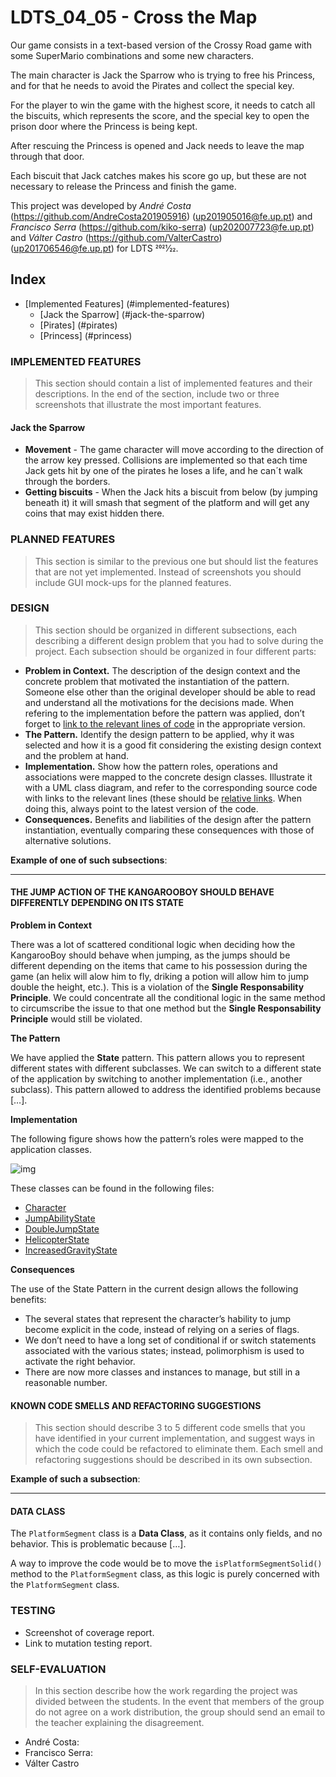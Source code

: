 # LDTS_04_05 - Cross the Map


Our game consists in a text-based version of the Crossy Road game with some SuperMario combinations and some new characters.

The main character is Jack the Sparrow who is trying to free his Princess, and for that he needs to avoid the Pirates and collect the special key.

For the player to win the game with the highest score, it needs to catch all the biscuits, which represents the score, and the special key to open the prison door where the Princess is being kept.

After rescuing the Princess is opened and Jack needs to leave the map through that door.

Each biscuit that Jack catches makes his score go up, but these are not necessary to release the Princess and finish the game.


This project was developed by _André Costa_ (https://github.com/AndreCosta201905916) (up201905016@fe.up.pt) and _Francisco Serra_ (https://github.com/kiko-serra) (up202007723@fe.up.pt) and _Válter Castro_ (https://github.com/ValterCastro) (up201706546@fe.up.pt) for LDTS 2021⁄22.
## Index
* [Implemented Features] (#implemented-features)
  * [Jack the Sparrow] (#jack-the-sparrow)
  * [Pirates] (#pirates)
  * [Princess] (#princess)







### IMPLEMENTED FEATURES

> This section should contain a list of implemented features and their descriptions. In the end of the section, include two or three screenshots that illustrate the most important features.

#### Jack the Sparrow

- **Movement** - The game character will move according to the direction of the arrow key pressed.
  Collisions are implemented so that each time Jack gets hit by one of the pirates he loses a life, and he can´t walk through the borders.
- **Getting biscuits** - When the Jack hits a biscuit from below (by jumping beneath it) it will smash that segment of the platform and will get any coins that may exist hidden there.

### PLANNED FEATURES

> This section is similar to the previous one but should list the features that are not yet implemented. Instead of screenshots you should include GUI mock-ups for the planned features.

### DESIGN

> This section should be organized in different subsections, each describing a different design problem that you had to solve during the project. Each subsection should be organized in four different parts:

- **Problem in Context.** The description of the design context and the concrete problem that motivated the instantiation of the pattern. Someone else other than the original developer should be able to read and understand all the motivations for the decisions made. When refering to the implementation before the pattern was applied, don’t forget to [link to the relevant lines of code](https://help.github.com/en/articles/creating-a-permanent-link-to-a-code-snippet) in the appropriate version.
- **The Pattern.** Identify the design pattern to be applied, why it was selected and how it is a good fit considering the existing design context and the problem at hand.
- **Implementation.** Show how the pattern roles, operations and associations were mapped to the concrete design classes. Illustrate it with a UML class diagram, and refer to the corresponding source code with links to the relevant lines (these should be [relative links](https://help.github.com/en/articles/about-readmes#relative-links-and-image-paths-in-readme-files). When doing this, always point to the latest version of the code.
- **Consequences.** Benefits and liabilities of the design after the pattern instantiation, eventually comparing these consequences with those of alternative solutions.

**Example of one of such subsections**:

------

#### THE JUMP ACTION OF THE KANGAROOBOY SHOULD BEHAVE DIFFERENTLY DEPENDING ON ITS STATE

**Problem in Context**

There was a lot of scattered conditional logic when deciding how the KangarooBoy should behave when jumping, as the jumps should be different depending on the items that came to his possession during the game (an helix will alow him to fly, driking a potion will allow him to jump double the height, etc.). This is a violation of the **Single Responsability Principle**. We could concentrate all the conditional logic in the same method to circumscribe the issue to that one method but the **Single Responsability Principle** would still be violated.

**The Pattern**

We have applied the **State** pattern. This pattern allows you to represent different states with different subclasses. We can switch to a different state of the application by switching to another implementation (i.e., another subclass). This pattern allowed to address the identified problems because […].

**Implementation**

The following figure shows how the pattern’s roles were mapped to the application classes.

![img](https://www.fe.up.pt/~arestivo/page/img/examples/lpoo/state.svg)

These classes can be found in the following files:

- [Character](https://web.fe.up.pt/~arestivo/page/courses/2021/lpoo/template/src/main/java/Character.java)
- [JumpAbilityState](https://web.fe.up.pt/~arestivo/page/courses/2021/lpoo/template/src/main/java/JumpAbilityState.java)
- [DoubleJumpState](https://web.fe.up.pt/~arestivo/page/courses/2021/lpoo/template/src/main/java/DoubleJumpState.java)
- [HelicopterState](https://web.fe.up.pt/~arestivo/page/courses/2021/lpoo/template/src/main/java/HelicopterState.java)
- [IncreasedGravityState](https://web.fe.up.pt/~arestivo/page/courses/2021/lpoo/template/src/main/java/IncreasedGravityState.java)

**Consequences**

The use of the State Pattern in the current design allows the following benefits:

- The several states that represent the character’s hability to jump become explicit in the code, instead of relying on a series of flags.
- We don’t need to have a long set of conditional if or switch statements associated with the various states; instead, polimorphism is used to activate the right behavior.
- There are now more classes and instances to manage, but still in a reasonable number.

#### KNOWN CODE SMELLS AND REFACTORING SUGGESTIONS

> This section should describe 3 to 5 different code smells that you have identified in your current implementation, and suggest ways in which the code could be refactored to eliminate them. Each smell and refactoring suggestions should be described in its own subsection.

**Example of such a subsection**:

------

#### DATA CLASS

The `PlatformSegment` class is a **Data Class**, as it contains only fields, and no behavior. This is problematic because […].

A way to improve the code would be to move the `isPlatformSegmentSolid()` method to the `PlatformSegment` class, as this logic is purely concerned with the `PlatformSegment` class.

### TESTING

- Screenshot of coverage report.
- Link to mutation testing report.

### SELF-EVALUATION

> In this section describe how the work regarding the project was divided between the students. In the event that members of the group do not agree on a work distribution, the group should send an email to the teacher explaining the disagreement.

- André Costa: 
- Francisco Serra: 
- Válter Castro
